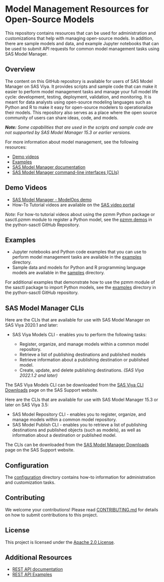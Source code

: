 # Model Management Resources for Open-Source Models
This repository contains resources that can be used for administration and customizations that help with managing open-source models. In addition, there are sample models and data, and example Jupyter notebooks that can be used to submit API requests for common model management tasks using SAS Model Manager.

## Overview
The content on this GitHub repository is available for users of SAS Model Manager on SAS Viya. It provides scripts and sample code that can make it easier to perform model management tasks and manage your full model life cycle: development, testing, deployment, validation, and monitoring. 
It is meant for data analysts using open-source modeling languages such as Python and R to make it easy for open-source modelers to operationalize their models. 
This repository also serves as a place where the open source community of users can share ideas, code, and models.

_**Note:** Some capabilities that are used in the scripts and sample code are not supported by SAS Model Manager 15.3 or earlier versions._

For more information about model management, see the following resources:

* [Demo videos](#demo-videos)
* [Examples](#examples)
* [SAS Model Manager documentation](https://support.sas.com/en/software/model-manager-support.html#documentation)
* [SAS Model Manager command-line interfaces (CLIs)](#sas-model-manager-clis)

## Demo Videos

* [SAS Model Manager - ModelOps demo](https://www.sas.com/en_us/software/model-manager.html#demo)
* How-To Tutorial videos are available on the [SAS video portal](https://video.sas.com/?q=SAS%20Model%20Manager)

_Note:_ For how-to tutorial videos about using the pzmm Python package or sasctl.pzmm module to register a Python model, see the [pzmm demos](https://github.com/sassoftware/python-sasctl/blob/master/src/sasctl/pzmm/README.md#demos) in the python-sasctl GitHub Repository. 

## Examples

* Jupyter notebooks and Python code examples that you can use to perform model management tasks are available in the [examples](examples/) directory.
* Sample data and models for Python and R programming language models are available in the [samples](samples/) directory.

For additional examples that demonstrate how to use the pzmm module of the sasctl package to import Python models, see the [examples](https://github.com/sassoftware/python-sasctl/tree/master/examples) directory in the python-sasctl GitHub repository.

## SAS Model Manager CLIs

Here are the CLIs that are available for use with SAS Model Manager on SAS Viya 2020.1 and later:

* SAS Viya Models CLI - enables you to perform the following tasks:

  * Register, organize, and manage models within a common model repository. 
  * Retrieve a list of publishing destinations and published models
  * Retrieve information about a publishing destination or published model.
  * Create, update, and delete publishing destinations. _(SAS Viya 2022.1.2 and later)_
  

The SAS Viya Models CLI can be downloaded from the [SAS Viya CLI Downloads](https://support.sas.com/downloads/package.htm?pid=2512) page on the SAS Support website.


Here are the CLIs that are available for use with SAS Model Manager 15.3 or later on SAS Viya 3.5:

* SAS Model Repository CLI - enables you to register, organize, and manage models within a common model repository.
* SAS Model Publish CLI - enables you to retrieve a list of publishing destinations and published objects (such as models), as well as information about a destination or published model.

The CLIs can be downloaded from the [SAS Model Manager Downloads](https://support.sas.com/downloads/browse.htm?fil=&cat=557) page on the SAS Support website.

## Configuration
The [configuration](configuration/) directory contains how-to information for administration and customization tasks.

## Contributing
We welcome your contributions! Please read [CONTRIBUTING.md](CONTRIBUTING.md) for details on how to submit contributions to this project.

## License
This project is licensed under the [Apache 2.0 License](LICENSE).

## Additional Resources
* [REST API documentation](https://developer.sas.com/apis/rest/DecisionManagement/)
* [REST API Examples](https://github.com/sassoftware/devsascom-rest-api-samples/tree/master/DecisionManagement)

